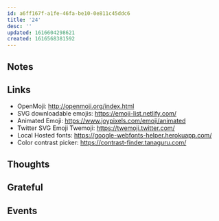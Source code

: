 ```yaml
---
id: a6ff167f-a1fe-46fa-be10-0e811c45ddc6
title: '24'
desc: ''
updated: 1616604298621
created: 1616568381592
---
```


## Notes

## Links

- OpenMoji: http://openmoji.org/index.html
- SVG downloadable emojis: https://emoji-list.netlify.com/
- Animated Emoji: https://www.joypixels.com/emoji/animated
- Twitter SVG Emoji Twemoji: https://twemoji.twitter.com/
- Local Hosted fonts: https://google-webfonts-helper.herokuapp.com/
- Color contrast picker: https://contrast-finder.tanaguru.com/

## Thoughts

## Grateful

## Events
